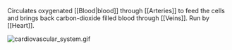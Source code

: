 Circulates oxygenated [[Blood|blood]] through [[Arteries]] to feed the cells and brings back carbon-dioxide filled blood through [[Veins]].
Run by [[Heart]].

![cardiovascular_system.gif](cardiovascular_system.gif)

